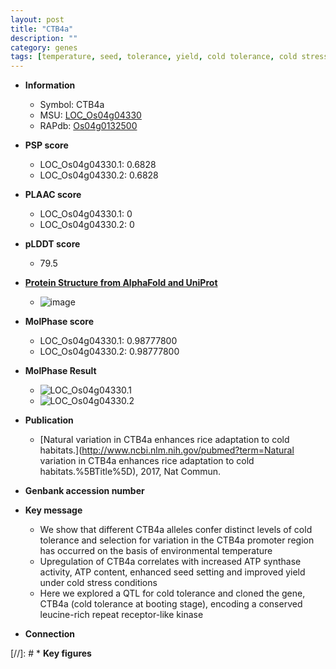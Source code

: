 ```yaml
---
layout: post
title: "CTB4a"
description: ""
category: genes
tags: [temperature, seed, tolerance, yield, cold tolerance, cold stress, stress, Kinase]
---
```


* **Information**  
    + Symbol: CTB4a  
    + MSU: [LOC_Os04g04330](http://rice.plantbiology.msu.edu/cgi-bin/ORF_infopage.cgi?orf=LOC_Os04g04330)  
    + RAPdb: [Os04g0132500](http://rapdb.dna.affrc.go.jp/viewer/gbrowse_details/irgsp1?name=Os04g0132500)  

* **PSP score**  
    + LOC_Os04g04330.1: 0.6828 
    + LOC_Os04g04330.2: 0.6828 

* **PLAAC score**  
    + LOC_Os04g04330.1: 0 
    + LOC_Os04g04330.2: 0 

* **pLDDT score**
    + 79.5

* **[Protein Structure from AlphaFold and UniProt](https://www.uniprot.org/uniprotkb/B9FDG6/entry#structure)**
    + ![image](https://ricepsp.github.io/images/B/AF-B9FDG6-F1.png)

* **MolPhase score**
    + LOC_Os04g04330.1: 0.98777800
    + LOC_Os04g04330.2: 0.98777800

* **MolPhase Result**
    + ![LOC_Os04g04330.1](https://304243504.github.io/Pictures/LOC_Os04g/LOC_Os04g04330.1.png)
    + ![LOC_Os04g04330.2](https://304243504.github.io/Pictures/LOC_Os04g/LOC_Os04g04330.2.png)

* **Publication**  
    + [Natural variation in CTB4a enhances rice adaptation to cold habitats.](http://www.ncbi.nlm.nih.gov/pubmed?term=Natural variation in CTB4a enhances rice adaptation to cold habitats.%5BTitle%5D), 2017, Nat Commun.

* **Genbank accession number**  

* **Key message**  
    + We show that different CTB4a alleles confer distinct levels of cold tolerance and selection for variation in the CTB4a promoter region has occurred on the basis of environmental temperature
    + Upregulation of CTB4a correlates with increased ATP synthase activity, ATP content, enhanced seed setting and improved yield under cold stress conditions
    + Here we explored a QTL for cold tolerance and cloned the gene, CTB4a (cold tolerance at booting stage), encoding a conserved leucine-rich repeat receptor-like kinase

* **Connection**  

[//]: # * **Key figures**  


